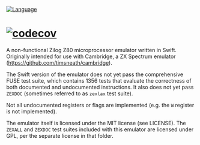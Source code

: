[![Language](https://img.shields.io/badge/language-Swift-orange.svg)](https://swift.org)
# [![codecov](https://codecov.io/gh/timsneath/z80/branch/main/graph/badge.svg?token=zr4wE5pmay)](https://codecov.io/gh/timsneath/z80)

A non-functional Zilog Z80 microprocessor emulator written in Swift. Originally
intended for use with Cambridge, a ZX Spectrum emulator
(<https://github.com/timsneath/cambridge>).

The Swift version of the emulator does not yet pass the comprehensive FUSE test
suite, which contains 1356 tests that evaluate the correctness of both
documented and undocumented instructions. It also does not yet pass `ZEXDOC`
(sometimes referred to as `zexlax` test suite).

Not all undocumented registers or flags are implemented (e.g. the `W` register
is not implemented).

The emulator itself is licensed under the MIT license (see LICENSE). The
`ZEXALL` and `ZEXDOC` test suites included with this emulator are licensed under
GPL, per the separate license in that folder.
